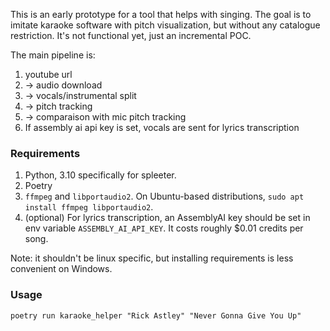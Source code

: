 This is an early prototype for a tool that helps with singing.
The goal is to imitate karaoke software with pitch visualization, but without any catalogue restriction.
It's not functional yet, just an incremental POC.

The main pipeline is:
1. youtube url
2. -> audio download
3. -> vocals/instrumental split
4. -> pitch tracking
5. -> comparaison with mic pitch tracking
6. If assembly ai api key is set, vocals are sent for lyrics transcription


### Requirements

1. Python, 3.10 specifically for spleeter.
1. Poetry
3. `ffmpeg` and `libportaudio2`. On Ubuntu-based distributions, `sudo apt install ffmpeg libportaudio2`.
4. (optional) For lyrics transcription, an AssemblyAI key should be set in env variable `ASSEMBLY_AI_API_KEY`. It costs roughly $0.01 credits per song.

Note: it shouldn't be linux specific, but installing requirements is less convenient on Windows. 

### Usage

`poetry run karaoke_helper "Rick Astley" "Never Gonna Give You Up"`
